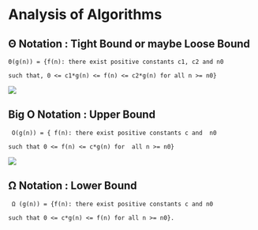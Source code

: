 # Analysis of Algorithms
## Θ Notation : Tight Bound or maybe Loose Bound

`
Θ(g(n)) = {f(n): there exist positive constants c1, c2 and n0
`

`
such that, 0 <= c1*g(n) <= f(n) <= c2*g(n) for all n >= n0}
`

![](https://media.geeksforgeeks.org/wp-content/uploads/AlgoAnalysis-1.png)

## Big O Notation : Upper Bound

`
O(g(n)) = { f(n): there exist positive constants c and 
                  n0`
                  
`such that 0 <= f(n) <= c*g(n) for 
                  all n >= n0}
`

![](https://media.geeksforgeeks.org/wp-content/uploads/AlgoAnalysis-2.png)

## Ω Notation : Lower Bound

`
Ω (g(n)) = {f(n): there exist positive constants c and
                  n0`

` such that 0 <= c*g(n) <= f(n) for
                  all n >= n0}.
`